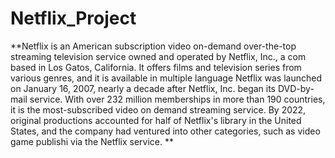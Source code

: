 # Netflix_Project

**Netflix is an American subscription video on-demand over-the-top streaming television service owned and operated by Netflix, Inc., a com
based in Los Gatos, California. It offers films and television series from various genres, and it is available in multiple language
Netflix was launched on January 16, 2007, nearly a decade after Netflix, Inc. began its DVD-by-mail service. With over 232 million 
memberships in more than 190 countries, it is the most-subscribed video on demand streaming service. By 2022, original productions
accounted for half of Netflix's library in the United States, and the company had ventured into other categories, such as video game publishi
via the Netflix service.
**
